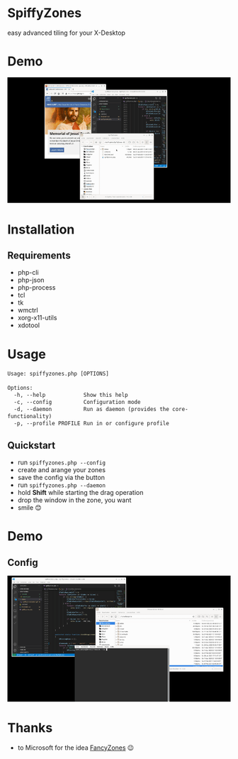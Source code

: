 
# SpiffyZones

easy advanced tiling for your X-Desktop

# Demo
![Demo1](https://github.com/TheUnknownOnes/SpiffyZones/raw/main/demo/SpiffiyZonesDemo1.gif)

# Installation
## Requirements

 - php-cli
 - php-json
 - php-process
 - tcl
 - tk
 - wmctrl
 - xorg-x11-utils
 - xdotool

# Usage

```
Usage: spiffyzones.php [OPTIONS]

Options:
  -h, --help            Show this help
  -c, --config          Configuration mode
  -d, --daemon          Run as daemon (provides the core-functionality)
  -p, --profile PROFILE Run in or configure profile
```

## Quickstart
 - run `spiffyzones.php --config`
 - create and arange your zones
 - save the config via the button
 - run `spiffyzones.php --daemon`
 - hold **Shift** while starting the drag operation
 - drop the window in the zone, you want
 - smile 😊

 # Demo
 ## Config
![Demo1](https://github.com/TheUnknownOnes/SpiffyZones/raw/main/demo/SpiffyZonesConfig1.gif)
 
# Thanks
 - to Microsoft for the idea [FancyZones](https://docs.microsoft.com/en-us/windows/powertoys/fancyzones) 😉
